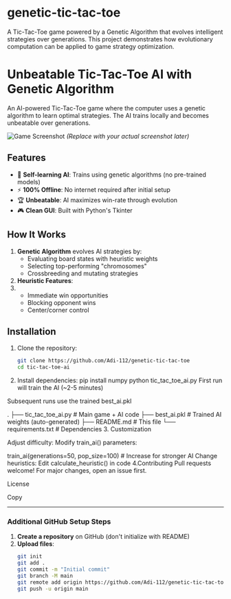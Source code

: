 # genetic-tic-tac-toe
A Tic-Tac-Toe game powered by a Genetic Algorithm that evolves intelligent strategies over generations. This project demonstrates how evolutionary computation can be applied to game strategy optimization.
# Unbeatable Tic-Tac-Toe AI with Genetic Algorithm

An AI-powered Tic-Tac-Toe game where the computer uses a genetic algorithm to learn optimal strategies. The AI trains locally and becomes unbeatable over generations.

![Game Screenshot](screenshot.png) *(Replace with your actual screenshot later)*

## Features
- 🧠 **Self-learning AI**: Trains using genetic algorithms (no pre-trained models)
- ⚡ **100% Offline**: No internet required after initial setup
- 🏆 **Unbeatable**: AI maximizes win-rate through evolution
- 🎮 **Clean GUI**: Built with Python's Tkinter

## How It Works
1. **Genetic Algorithm** evolves AI strategies by:
   - Evaluating board states with heuristic weights
   - Selecting top-performing "chromosomes"
   - Crossbreeding and mutating strategies
2. **Heuristic Features**:
3. 
   - Immediate win opportunities
   - Blocking opponent wins
   - Center/corner control

## Installation
1. Clone the repository:
   ```bash
   git clone https://github.com/Adi-112/genetic-tic-tac-toe
   cd tic-tac-toe-ai

2. Install dependencies:
   pip install numpy
   python tic_tac_toe_ai.py
   First run will train the AI (~2-5 minutes)

Subsequent runs use the trained best_ai.pkl

.
├── tic_tac_toe_ai.py      # Main game + AI code
├── best_ai.pkl            # Trained AI weights (auto-generated)
├── README.md              # This file
└── requirements.txt       # Dependencies
3. Customization

Adjust difficulty: Modify train_ai() parameters:

train_ai(generations=50, pop_size=100)  # Increase for stronger AI
Change heuristics: Edit calculate_heuristic() in code
4.Contributing
Pull requests welcome! For major changes, open an issue first.

License


Copy

---

### **Additional GitHub Setup Steps**

1. **Create a repository** on GitHub (don't initialize with README)
2. **Upload files**:
   ```bash
   git init
   git add .
   git commit -m "Initial commit"
   git branch -M main
   git remote add origin https://github.com/Adi-112/genetic-tic-tac-toe
   git push -u origin main

